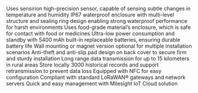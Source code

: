 Uses sensirion high-precision sensor, capable of sensing subtle changes in temperature and humidity
IP67 waterproof enclosure with multi-level structure and sealing ring design enabling strong waterproof performance for harsh environments
Uses food-grade material’s enclosure, which is safe for contact with food or medicines
Ultra-low power consumption and standby with 5400 mAh built-in replaceable batteries, ensuring durable battery life
Wall mounting or magnet version optional for multiple installation scenarios
Anti-theft and anti-slip pad design on back cover to secure firm and sturdy installation
Long range data transmission for up to 15 kilometers in rural areas
Store locally 3000 historical records and support retransmission to prevent data loss
Equipped with NFC for easy configuration
Compliant with standard LoRaWAN® gateways and network servers
Quick and easy management with Milesight IoT Cloud solution
